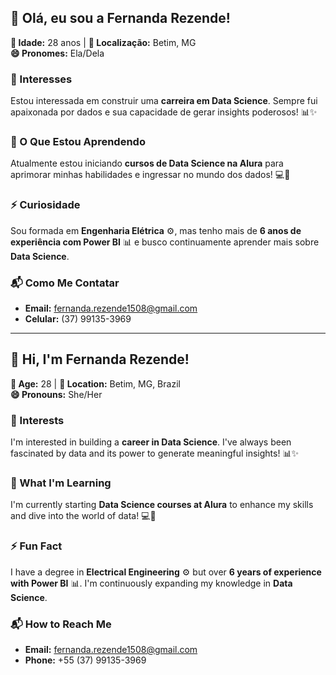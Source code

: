 ## 👋 Olá, eu sou a Fernanda Rezende!

**🎂 Idade:** 28 anos | **📍 Localização:** Betim, MG  
**😄 Pronomes:** Ela/Dela  

### 🎯 Interesses  
Estou interessada em construir uma **carreira em Data Science**. Sempre fui apaixonada por dados e sua capacidade de gerar insights poderosos! 📊✨  

### 🌱 O Que Estou Aprendendo  
Atualmente estou iniciando **cursos de Data Science na Alura** para aprimorar minhas habilidades e ingressar no mundo dos dados! 💻🚀  

### ⚡ Curiosidade  
Sou formada em **Engenharia Elétrica** ⚙️, mas tenho mais de **6 anos de experiência com Power BI** 📊 e busco continuamente aprender mais sobre **Data Science**.  

### 📬 Como Me Contatar  
- **Email:** fernanda.rezende1508@gmail.com  
- **Celular:** (37) 99135-3969

_________________________________________________________________________________________________________________________________________________________________________________________________

## 👋 Hi, I'm Fernanda Rezende!

**🎂 Age:** 28 | **📍 Location:** Betim, MG, Brazil  
**😄 Pronouns:** She/Her  

### 🎯 Interests  
I'm interested in building a **career in Data Science**. I've always been fascinated by data and its power to generate meaningful insights! 📊✨  

### 🌱 What I'm Learning  
I'm currently starting **Data Science courses at Alura** to enhance my skills and dive into the world of data! 💻🚀  

### ⚡ Fun Fact  
I have a degree in **Electrical Engineering** ⚙️ but over **6 years of experience with Power BI** 📊. I'm continuously expanding my knowledge in **Data Science**.  

### 📬 How to Reach Me  
- **Email:** fernanda.rezende1508@gmail.com  
- **Phone:** +55 (37) 99135-3969  


